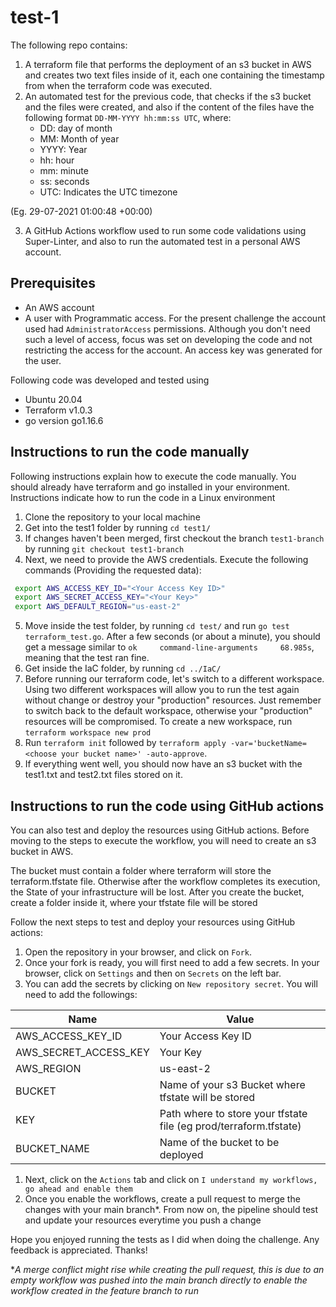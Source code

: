 # test-1
The following repo contains:
1. A terraform file that performs the deployment of an s3 bucket in AWS and creates two text files inside of it, each one containing the timestamp from when the terraform code was executed.
2. An automated test for the previous code, that checks if the s3 bucket and the files were created, and also if the content of the files have the following format `DD-MM-YYYY hh:mm:ss UTC`, where:
    * DD: day of month
    * MM: Month of year
    * YYYY: Year
    * hh: hour
    * mm: minute
    * ss: seconds
    * UTC: Indicates the UTC timezone

(Eg. 29-07-2021 01:00:48 +00:00)

3. A GitHub Actions workflow used to run some code validations using Super-Linter, and also to run the automated test in a personal AWS account.

## Prerequisites
* An AWS account
* A user with Programmatic access. For the present challenge the account used had `AdministratorAccess` permissions. Although you don't need such a level of access, focus was set on developing the code and not restricting the access for the account. An access key was generated for the user.

Following code was developed and tested using
* Ubuntu 20.04
* Terraform v1.0.3
* go version go1.16.6

## Instructions to run the code manually
Following instructions explain how to execute the code manually. You should already have terraform and go installed in your environment. Instructions indicate how to run the code in a Linux environment

1. Clone the repository to your local machine
2. Get into the test1 folder by running `cd test1/`
3. If changes haven't been merged, first checkout the branch `test1-branch` by running `git checkout test1-branch`
4. Next, we need to provide the AWS credentials. Execute the following commands (Providing the requested data):
```bash
 export AWS_ACCESS_KEY_ID="<Your Access Key ID>"
 export AWS_SECRET_ACCESS_KEY="<Your Key>"
 export AWS_DEFAULT_REGION="us-east-2"
```
5. Move inside the test folder, by running `cd test/` and run `go test terraform_test.go`. After a few seconds (or about a minute), you should get a message similar to `ok     command-line-arguments     68.985s`, meaning that the test ran fine.
6. Get inside the IaC folder, by running `cd ../IaC/`
7. Before running our terraform code, let's switch to a different workspace. Using two different workspaces will allow you to run the test again without change or destroy your "production" resources. Just remember to switch back to the default workspace, otherwise your "production" resources will be compromised. To create a new workspace, run `terraform workspace new prod`
8. Run `terraform init` followed by `terraform apply -var='bucketName=<choose your bucket name>' -auto-approve`.
9. If everything went well, you should now have an s3 bucket with the test1.txt and test2.txt files stored on it.

## Instructions to run the code using GitHub actions
You can also test and deploy the resources using GitHub actions. Before moving to the steps to execute the workflow, you will need to create an s3 bucket in AWS.

The bucket must contain a folder where terraform will store the terraform.tfstate file. Otherwise after the workflow completes its execution, the State of your infrastructure will be lost. After you create the bucket, create a folder inside it, where your tfstate file will be stored

Follow the next steps to test and deploy your resources using GitHub actions:
1. Open the repository in your browser, and click on `Fork`.
2. Once your fork is ready, you will first need to add a few secrets. In your browser, click on `Settings` and then on `Secrets` on the left bar.
3. You can add the secrets by clicking on `New repository secret`. You will need to add the followings:

| Name                  | Value                                               |
| --------------------- | --------------------------------------------------- |
| AWS_ACCESS_KEY_ID     | Your Access Key ID                                  |
| AWS_SECRET_ACCESS_KEY | Your Key                                            |
| AWS_REGION            | us-east-2                                           |
| BUCKET                | Name of your s3 Bucket where tfstate will be stored |
| KEY                   | Path where to store your tfstate file (eg prod/terraform.tfstate) |
| BUCKET_NAME           | Name of the bucket to be deployed                   |

1. Next, click on the `Actions` tab and click on `I understand my workflows, go ahead and enable them`
2. Once you enable the workflows, create a pull request to merge the changes with your main branch*. From now on, the pipeline should test and update your resources everytime you push a change

Hope you enjoyed running the tests as I did when doing the challenge. Any feedback is appreciated. Thanks!

**A merge conflict might rise while creating the pull request, this is due to an empty workflow was pushed into the main branch directly to enable the workflow created in the feature branch to run*